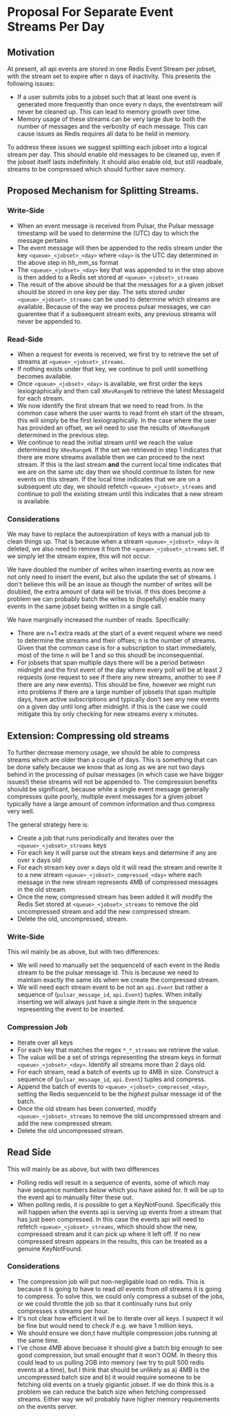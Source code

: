 # Proposal For Separate Event Streams Per Day

## Motivation
At present, all api events are stored in one Redis Event Stream per jobset, with the stream set to expire after n days of inactivity.  This presents the following issues:
* If a user submits jobs to a jobset such that at least one event is generated more frequently than once every n days, the eventstream will never be cleaned up.  This can lead to memory growth over time.
* Memory usage of these streams can be very large due to both the number of messages and the verbosity of each message.  This can cause issues as Redis requires all data to be held in memory.

To address these issues we suggest splitting each jobset into a logical stream per day.  This should enable old messages to be cleaned up, even if the jobset itself lasts indefinitely. It should also enable old, but still readbale, streams to be compressed which should further save memory.

## Proposed Mechanism for Splitting Streams.

### Write-Side

* When an event message is received from Pulsar, the Pulsar message timestamp will be used to determine the (UTC) day to which the message pertains
* The event message will then be appended to the redis stream under the key `<queue>_<jobset>_<day>` where `<day>` is the UTC day determined in the above step in hh_mm_ss format
* The `<queue>_<jobset>_<day>` key that was appended to in the step above is then added to a Redis set stored at `<queue>_<jobset>_streams`
* The result of the above should be that the messages for a a given jobset should be stored in one key per day. 
The  sets stored under `<queue>_<jobset>_streams` can be used to determine which streams are available.  Because of the way we process pulsar messages, we can guarentee that 
if a subsequent stream exits, any previous streams will never be appended to.

### Read-Side
* When a request for events is received, we first try to retrieve the set of streams at `<queue>_<jobset>_streams`.
* If nothing exists under that key, we continue to poll until something becomes available.
* Once `<queue>_<jobset>_<day>` is available, we first order the keys lexiographically and then call `XRevRangeN` to retrieve the latest MessageId for each stream.
* We now identify the first stream that we need to read from.  In the common case where the user wants to read fromt eh start of the stream, this will simply 
be the first lexiographically.  In the case where the user has provided an offset, we wil need to use the results of `XRevRangeN` determined in the previous step.
* We continue to read the initial stream until we reach the value determined by `XRevRangeN`.  If the set we retrieved in step 1 indicates that there are more streams
available then we can proceed to the next stream.  If this is the last stream **and** the current local time indicates that we are on the same utc day then 
we should continue to listen for new events on this stream.   If the local time indicates that we are on a subsequent utc day, we should refetch `<queue>_<jobset>_streams` 
and continue to poll the existing stream until this indicates that a new stream is available.

### Considerations
  
We may have to replace the autoexpiration of keys with a manual job to clean things up.  That is because when a stream `<queue>_<jobset>_<day>` is deleted,
we also need to remove it from the  `<queue>_<jobset>_streams` set.  If we simply let the stream expire, this will not occur.
  
We have doubled the number of writes when inserting events as now we not only need to insert the event, but also the update the set of streams.  I don't believe this
will be an issue as though the number of writes will be doubled, the extra amount of data will be trivial.  If this does become a problem we can probably batch
the writes to (hopefully) enable many events in the same jobset being written in a single call.

We have marginally increased the number of reads.  Specifically:
* There are n+1 extra reads at the start of a event request where we need to determine the streams and their offses; n is the number of streams. Given that the common case is for 
a subscription to start immediately, most of the time n will be 1 and so this shoudl be inconsequential.
* For jobsets that span multiple days there will be a period between midnight and the first event of the day where every poll will be at least 2 requests (one request to 
see if there any new streams, another to see if there are any new events).  This should be fine, however we might run into problems if there are a large number of jobsets
that span multiple days, have active subscriptions and typically don't see any new events on a given day until long after midnight.  if this is the case we could mitigate
this by only checking for new streams every x minutes.  
  
   
## Extension: Compressing old streams

To further decrease memory usage, we should be able to compress streams which are older than a couple of days.  This is something that can be done safely because 
we know that as long as we are not two days behind in the processing of pulsar messages (in which case we have bigger issues!) these streams will not be appended to.
The compression benefits shoiuld be significant, because while a single event message generally compresses quite poorly, multiple event messages for a given jobset typically 
have a large amount of common information and thus compress very well.
  
The general strategy here is:
  
* Create a job that runs periodically and iterates over the `<queue>_<jobset>_streams` keys
* For each key it will parse out the stream keys and determine if any are over x days old
* For each stream key over x days old it will read the stream and rewrite it to a new stream `<queue>_<jobset>_compressed_<day>` where each message in the new stream 
represents 4MB of compressed messages in the old stream.
* Once the new, compressed stream has been added it will modify the Redis Set stored at  `<queue>_<jobset>_streams` to remove the old uncompressed stream and add the new compressed stream.
* Delete the old, uncompressed, stream.
  
### Write-Side
This wil mainly be as above, but with two differences:
* We will need to manually set the sequenceId of each event in the Redis stream to be the pulsar message id.  This is because we need to maintain exactly the same ids when 
  we create the compressed stream.
* We will need each stream event to be not an `api.Event` but rather a sequence of (`pulsar_message_id`, `api.Event`) tuples.  When initally inserting
we will always just have a single item in the sequence representing the event to be inserted.
  
### Compression Job
* Iterate over all keys
* For each key that matches the regex `*_*_streams` we retrieve the value.
* The value will be a set of strings representing the stream keys in format `<queue>_<jobset>_<day>`.  Identify all streams more than 2 days old.
* For each stream, read a batch of events up to 4MB in size.  Construct a sequence of (`pulsar_message_id`, `api.Event`) tuples and compress. 
* Append the batch of events to `<queue>_<jobset>_compressed_<day>`, setting the Redis sequenceId to be the *highest* pulsar message id of the batch.
* Once the old stream has been converted, modify  `<queue>_<jobset>_streams` to remove the old uncompressed stream and add the new compressed stream.
* Delete the old uncompressed stream.
 
## Read Side
This will mainly be as above, but with two differences
  
* Polling redis will result in a sequence of events, some of which may have sequence numbers *below* which you have asked for.  It will be up to the event api to manually 
filter these out.  
* When polling redis, it is possible to get a KeyNotFound.  Specifically this will happen when the events api is serving up events from a stream that has just been compressed.
In this case the events api will need to refetch `<queue>_<jobset>_streams`, which should show the new, compressed stream and it can pick up where it left off. If no new compressed
stream appears in the results, this can be treated as a genuine KeyNotFound.
  
### Considerations
* The compression job will put non-negligable load on redis.  This is because it is going to have to read *all* events from *all* streams it is going to compress. 
To solve this, we could only compress a subset of the jobs, or we could throttle the job so that it continually runs but only compresses x streams per hour.   
* It's not clear how efficient it wil be to iterate over all keys.  I suspect it wil be fine but would need to check if e.g. we have 1 million keys.
* We should ensure we don;t have multiple compression jobs running at the same time.
* I've chose 4MB above becuase it should give a batch big enough to see good compression, but small enought that it won't OOM.  In theory this could lead to 
  us pulling 2GB into memory (we try to pull 500 redis events at a time), but I think that should be unlikely as a) 4MB is the uncompressed batch size and b) it would
  require someone to be fetching old events on a truely gigiantic jobset. If we do think this is a problem we can reduce the batch size when fetching compressed streams. 
  Either way we wil probably have higher memory requirements on the events server.

  
  
  
  
  
  
 
  
  
  
  
  
  
